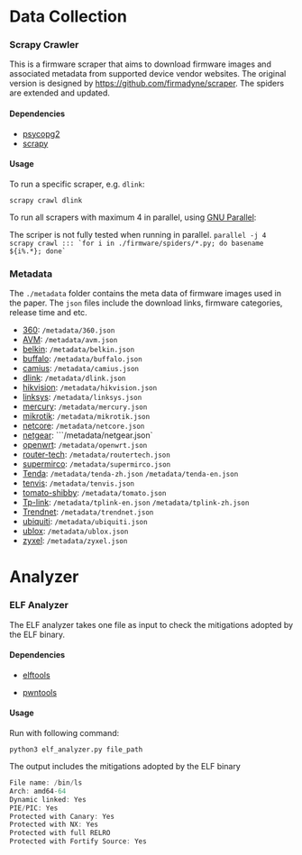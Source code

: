 # Data Collection

### Scrapy Crawler

This is a firmware scraper that aims to download firmware images and associated
metadata from supported device vendor websites. The original version is designed by https://github.com/firmadyne/scraper. The spiders are extended and updated.

#### Dependencies

* [psycopg2](http://initd.org/psycopg/)
* [scrapy](http://scrapy.org/)

#### Usage

To run a specific scraper, e.g. `dlink`:

`scrapy crawl dlink`

To run all scrapers with maximum 4 in parallel, using [GNU Parallel](https://www.gnu.org/software/parallel/):

The scriper is not fully tested when running in parallel. 
```parallel -j 4 scrapy crawl ::: `for i in ./firmware/spiders/*.py; do basename ${i%.*}; done` ```



### Metadata

The ```./metadata``` folder contains the meta data of firmware images used in the paper. The ```json``` files include the download links, firmware categories, release time and etc. 

- [360](luyou.360.cn): 	```/metadata/360.json```
- [AVM](download.avm.de):    ```/metadata/avm.json```
- [belkin](belkin.com):   ```/metadata/belkin.json```
- [buffalo](https://www.buffalotech.com):  ```/metadata/buffalo.json```
- [camius](camius.com):  ```/metadata/camius.json```
- [dlink](dlink.com):      ```/metadata/dlink.json```
- [hikvision](hikvisioneurope.com):  ```/metadata/hikvision.json```
- [linksys](linksys.com):     ```/metadata/linksys.json```
- [mercury](mercurycom.com.cn):   ```/metadata/mercury.json```
- [mikrotik](mikrotik.com):   ```/metadata/mikrotik.json```
- [netcore](netcoretec.com):    ```/metadata/netcore.json```
- [netgear](netgear.com):    ```/metadata/netgear.json`
- [openwrt](downloads.openwrt.org):   ```/metadata/openwrt.json```
- [router-tech](routertech.org):  ```/metadata/routertech.json```
- [supermirco](supermicro.com):  ```/metadata/supermirco.json```
- [Tenda](tendacn.com):    ```/metadata/tenda-zh.json```  ```/metadata/tenda-en.json```
- [tenvis](tenvis.com):    ```/metadata/tenvis.json```
- [tomato-shibby](tomato.groov.pl):    ```/metadata/tomato.json```
- [Tp-link](https://www.tp-link.com):     ```/metadata/tplink-en.json```     ```/metadata/tplink-zh.json```
- [Trendnet](trendnet.com):     ```/metadata/trendnet.json```
- [ubiquiti](ubnt.com):     ```/metadata/ubiquiti.json```
- [ublox](u-blox.com):    ```/metadata/ublox.json```
- [zyxel](zyxel.com):    ```/metadata/zyxel.json```





# Analyzer

### ELF Analyzer

The ELF analyzer takes one file as input to check the mitigations adopted by the ELF binary. 

#### Dependencies

* [elftools](https://pypi.org/project/pyelftools/)

* [pwntools](https://docs.pwntools.com/en/stable/)

#### Usage

Run with following command:

```python3 elf_analyzer.py file_path```

The output includes the mitigations adopted by the ELF binary

```c
File name: /bin/ls
Arch: amd64-64
Dynamic linked: Yes
PIE/PIC: Yes
Protected with Canary: Yes
Protected with NX: Yes
Protected with full RELRO
Protected with Fortify Source: Yes
```









